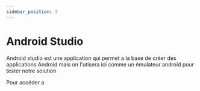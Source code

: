 ```yaml
---
sidebar_position: 3
---
```


# Android Studio

Android studio est une application qui permet a la base de créer des applications Android mais on l'utisera ici comme un émulateur android pour tester notre solution

Pour accéder a 
